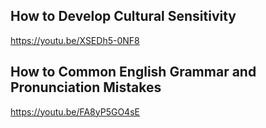 ## How to Develop Cultural Sensitivity
https://youtu.be/XSEDh5-0NF8
## How to Common English Grammar and Pronunciation Mistakes
https://youtu.be/FA8yP5GO4sE